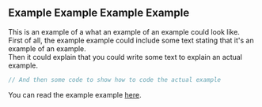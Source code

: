 ## Example Example Example Example

This is an example of a what an example of an example could look like.<br>
First of all, the example example could include some text stating that it's an example of an example.<br>
Then it could explain that you could write some text to explain an actual example.

```js
// And then some code to show how to code the actual example
```

You can read the example example [here](https://github.com/TodePond/GulfOfMexico/blob/main/README.md).
